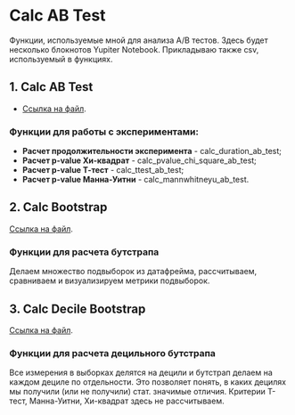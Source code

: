 # Calc AB Test
Функции, используемые мной для анализа A/B тестов.
Здесь будет несколько блокнотов Yupiter Notebook. Прикладываю также csv, используемый в функциях.
## 1. Calc AB Test
- [Ссылка на файл](https://github.com/a-efimov/Calc-AB-Test/blob/main/Calc%20AB%20Test.ipynb).
### Функции для работы с экспериментами:
- **Расчет продолжительности эксперимента** - calc_duration_ab_test;
- **Расчет p-value Хи-квадрат** - calc_pvalue_chi_square_ab_test;
- **Расчет p-value Т-тест** - calc_ttest_ab_test;
- **Расчет p-value Манна-Уитни** - calc_mannwhitneyu_ab_test.
## 2. Calc Bootstrap
[Ссылка на файл](https://github.com/a-efimov/Calc-AB-Test/blob/main/Calc%20Bootstrap.ipynb).
### Функции для расчета бутстрапа
Делаем множество подвыборок из датафрейма, рассчитываем, сравниваем и визуализируем метрики подвыборок.
## 3. Calc Decile Bootstrap
[Ссылка на файл](https://github.com/a-efimov/Calc-AB-Test/blob/main/Calc%20Decile%20Bootstrap.ipynb).
### Функции для расчета децильного бутстрапа
Все измерения в выборках делятся на децили и бутстрап делаем на каждом дециле по отдельности. Это позволяет понять, в каких децилях мы получили (или не получили) стат. значимые отличия.
Критерии Т-тест, Манна-Уитни, Хи-квадрат здесь не рассчитываем.
